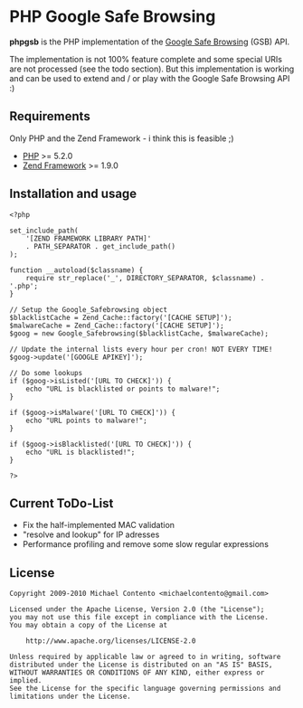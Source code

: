 PHP Google Safe Browsing
========================

**phpgsb** is the PHP implementation of the [Google Safe Browsing](http://code.google.com/apis/safebrowsing/) (GSB) API.

The implementation is not 100% feature complete and some special URIs are not processed (see the todo section). 
But this implementation is working and can be used to extend and / or play with the Google Safe Browsing API :)

Requirements
------------

Only PHP and the Zend Framework - i think this is feasible ;)

* [PHP](http://www.php.net/) >= 5.2.0
* [Zend Framework](http://framework.zend.com/) >= 1.9.0

Installation and usage
----------------------

    <?php

    set_include_path(
        '[ZEND FRAMEWORK LIBRARY PATH]' 
        . PATH_SEPARATOR . get_include_path()
    );

    function __autoload($classname) {
        require str_replace('_', DIRECTORY_SEPARATOR, $classname) . '.php';
    }

    // Setup the Google_Safebrowsing object
    $blacklistCache = Zend_Cache::factory('[CACHE SETUP]');
    $malwareCache = Zend_Cache::factory('[CACHE SETUP]');
    $goog = new Google_Safebrowsing($blacklistCache, $malwareCache);

    // Update the internal lists every hour per cron! NOT EVERY TIME!
    $goog->update('[GOOGLE APIKEY]');

    // Do some lookups
    if ($goog->isListed('[URL TO CHECK]')) {
        echo "URL is blacklisted or points to malware!";
    }

    if ($goog->isMalware('[URL TO CHECK]')) {
        echo "URL points to malware!";
    }

    if ($goog->isBlacklisted('[URL TO CHECK]')) {
        echo "URL is blacklisted!";
    }

    ?>

Current ToDo-List
-----------------

* Fix the half-implemented MAC validation
* "resolve and lookup" for IP adresses
* Performance profiling and remove some slow regular expressions

License
-------

    Copyright 2009-2010 Michael Contento <michaelcontento@gmail.com>

    Licensed under the Apache License, Version 2.0 (the "License");
    you may not use this file except in compliance with the License.
    You may obtain a copy of the License at

        http://www.apache.org/licenses/LICENSE-2.0

    Unless required by applicable law or agreed to in writing, software
    distributed under the License is distributed on an "AS IS" BASIS,
    WITHOUT WARRANTIES OR CONDITIONS OF ANY KIND, either express or implied.
    See the License for the specific language governing permissions and
    limitations under the License.
